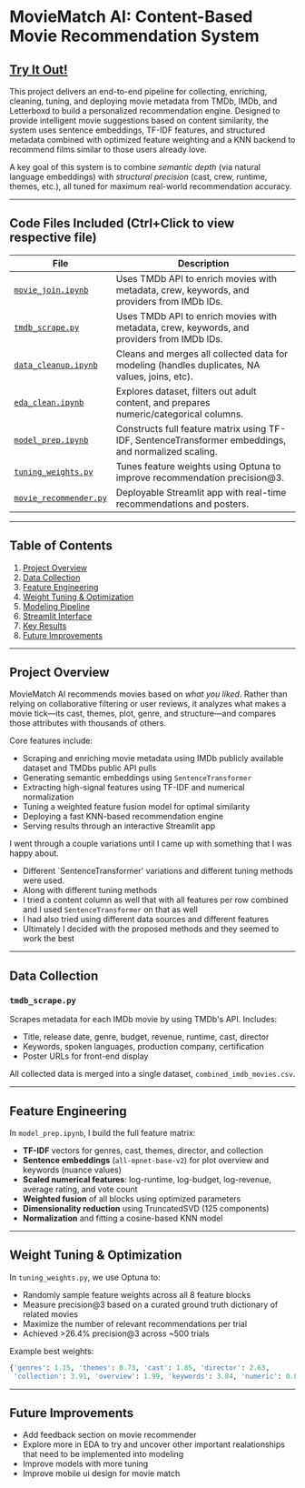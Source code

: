 # **MovieMatch AI: Content-Based Movie Recommendation System** 
## [Try It Out!](https://movie-match-ai.streamlit.app/)

This project delivers an end-to-end pipeline for collecting, enriching, cleaning, tuning, and deploying movie metadata from TMDb, IMDb, and Letterboxd to build a personalized recommendation engine. Designed to provide intelligent movie suggestions based on content similarity, the system uses sentence embeddings, TF-IDF features, and structured metadata combined with optimized feature weighting and a KNN backend to recommend films similar to those users already love.

A key goal of this system is to combine *semantic depth* (via natural language embeddings) with *structural precision* (cast, crew, runtime, themes, etc.), all tuned for maximum real-world recommendation accuracy.

---

## Code Files Included (Ctrl+Click to view respective file)

| File                              | Description                                                                                          |
| --------------------------------- | ---------------------------------------------------------------------------------------------------- |
| [`movie_join.ipynb`](https://github.com/willmizer/movie_data_analysis/blob/main/merging_imdb/movie_join.ipynb)           | Uses TMDb API to enrich movies with metadata, crew, keywords, and providers from IMDb IDs.         |
| [`tmdb_scrape.py`](https://github.com/willmizer/movie_data_analysis/blob/main/scraping/tmdb_scrape.py)           | Uses TMDb API to enrich movies with metadata, crew, keywords, and providers from IMDb IDs.         |
| [`data_cleanup.ipynb`](https://github.com/willmizer/movie_data_analysis/blob/main/clean/data_cleanup.ipynb)  | Cleans and merges all collected data for modeling (handles duplicates, NA values, joins, etc).      |
| [`eda_clean.ipynb`](https://github.com/willmizer/movie_data_analysis/blob/main/eda/eda_clean.ipynb)        | Explores dataset, filters out adult content, and prepares numeric/categorical columns.              |
| [`model_prep.ipynb`](https://github.com/willmizer/movie_data_analysis/blob/main/modeling/model_prep.ipynb)      | Constructs full feature matrix using TF-IDF, SentenceTransformer embeddings, and normalized scaling. |
| [`tuning_weights.py`](https://github.com/willmizer/movie_data_analysis/blob/main/modeling/tuning_weights.py)     | Tunes feature weights using Optuna to improve recommendation precision@3.                           |
| [`movie_recommender.py`](https://github.com/willmizer/movie_data_analysis/blob/main/movie_recommender.py) | Deployable Streamlit app with real-time recommendations and posters.                                |

---

## Table of Contents

1. [Project Overview](#project-overview)  
2. [Data Collection](#data-collection)  
3. [Feature Engineering](#feature-engineering)  
4. [Weight Tuning & Optimization](#weight-tuning--optimization)  
5. [Modeling Pipeline](#modeling-pipeline)  
6. [Streamlit Interface](#streamlit-interface)  
7. [Key Results](#key-results)  
8. [Future Improvements](#future-improvements)

---

## Project Overview

MovieMatch AI recommends movies based on *what you liked*. Rather than relying on collaborative filtering or user reviews, it analyzes what makes a movie tick—its cast, themes, plot, genre, and structure—and compares those attributes with thousands of others.

Core features include:

- Scraping and enriching movie metadata using IMDb publicly available dataset and TMDbs public API pulls
- Generating semantic embeddings using `SentenceTransformer`
- Extracting high-signal features using TF-IDF and numerical normalization
- Tuning a weighted feature fusion model for optimal similarity
- Deploying a fast KNN-based recommendation engine
- Serving results through an interactive Streamlit app
  
I went through a couple variations until I came up with something that I was happy about.
- Different `SentenceTransformer' variations and different tuning methods were used.
- Along with different tuning methods
- I tried a content column as well that with all features per row combined and I used `SentenceTransformer` on that as well
- I had also tried using different data sources and different features
- Ultimately I decided with the proposed methods and they seemed to work the best
  
---

## Data Collection

### `tmdb_scrape.py`  
Scrapes metadata for each IMDb movie by using TMDb's API. Includes:
- Title, release date, genre, budget, revenue, runtime, cast, director
- Keywords, spoken languages, production company, certification
- Poster URLs for front-end display

All collected data is merged into a single dataset, `combined_imdb_movies.csv`.

---

## Feature Engineering

In `model_prep.ipynb`, I build the full feature matrix:
- **TF-IDF** vectors for genres, cast, themes, director, and collection
- **Sentence embeddings** (`all-mpnet-base-v2`) for plot overview and keywords (nuance values)
- **Scaled numerical features**: log-runtime, log-budget, log-revenue, average rating, and vote count
- **Weighted fusion** of all blocks using optimized parameters
- **Dimensionality reduction** using TruncatedSVD (125 components)
- **Normalization** and fitting a cosine-based KNN model

---

## Weight Tuning & Optimization

In `tuning_weights.py`, we use Optuna to:
- Randomly sample feature weights across all 8 feature blocks
- Measure precision@3 based on a curated ground truth dictionary of related movies
- Maximize the number of relevant recommendations per trial
- Achieved >26.4% precision@3 across ~500 trials

Example best weights:
```python
{'genres': 1.15, 'themes': 0.73, 'cast': 1.85, 'director': 2.63, 
 'collection': 3.91, 'overview': 1.99, 'keywords': 3.84, 'numeric': 0.83}
```

---

## Future Improvements
- Add feedback section on movie recommender
- Explore more in EDA to try and uncover other important realationships that need to be implemented into modeling
- Improve models with more tuning
- Improve mobile ui design for movie match

